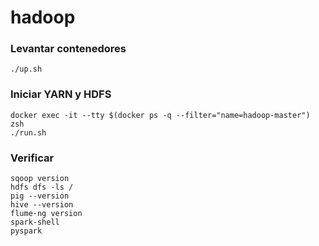 # hadoop

### Levantar contenedores
    ./up.sh
    
### Iniciar YARN y HDFS
    docker exec -it --tty $(docker ps -q --filter="name=hadoop-master") zsh 
    ./run.sh

### Verificar
    sqoop version
    hdfs dfs -ls /
    pig --version
    hive --version
    flume-ng version
    spark-shell
    pyspark
